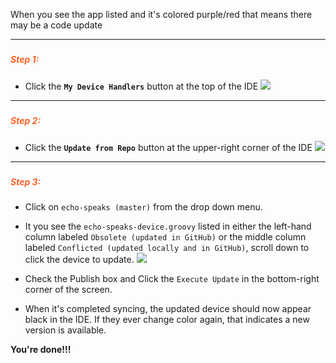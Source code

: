 When you see the app listed and it's colored purple/red that means there may be a code update

---
##### <h5 style="color: #FF6025;">Step 1:</h5>
* Click the **`My Device Handlers`** button at the top of the IDE
  ![](https://tonesto7.github.io/echo-speaks-docs/static/img/ide_links_devices.png)

---
##### <h5 style="color: #FF6025;">Step 2:</h5>
* Click the **`Update from Repo`** button at the upper-right corner of the IDE
  ![](https://tonesto7.github.io/echo-speaks-docs/static/img/upd_repo_dev_btn.png)

---
##### <h5 style="color: #FF6025;">Step 3:</h5>
* Click on `echo-speaks (master)` from the drop down menu.

* It you see the `echo-speaks-device.groovy` listed in either the left-hand column labeled `Obsolete (updated in GitHub)` or the middle column labeled `Conflicted (updated locally and in GitHub)`, scroll down to click the device to update.
  ![](https://tonesto7.github.io/echo-speaks-docs/static/img/upd_dev_repo.png)

* Check the Publish box and Click the `Execute Update` in the bottom-right corner of the screen.
* When it's completed syncing, the updated device should now appear black in the IDE. If they ever change color again, that indicates a new version is available.

**You're done!!!**
